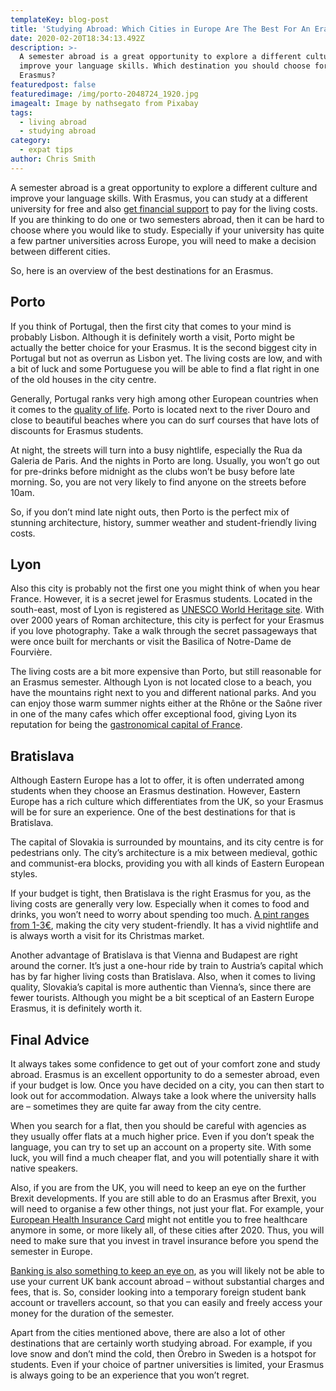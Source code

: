 ```yaml
---
templateKey: blog-post
title: 'Studying Abroad: Which Cities in Europe Are The Best For An Erasmus?'
date: 2020-02-20T18:34:13.492Z
description: >-
  A semester abroad is a great opportunity to explore a different culture and
  improve your language skills. Which destination you should choose for your
  Erasmus?
featuredpost: false
featuredimage: /img/porto-2048724_1920.jpg
imagealt: Image by nathsegato from Pixabay
tags:
  - living abroad
  - studying abroad
category:
  - expat tips
author: Chris Smith
---
```

A semester abroad is a great opportunity to explore a different culture and improve your language skills. With Erasmus, you can study at a different university for free and also [get financial support](https://www.erasmusplus.org.uk/study-abroad) to pay for the living costs. If you are thinking to do one or two semesters abroad, then it can be hard to choose where you would like to study. Especially if your university has quite a few partner universities across Europe, you will need to make a decision between different cities.

So, here is an overview of the best destinations for an Erasmus.

## Porto

If you think of Portugal, then the first city that comes to your mind is probably Lisbon. Although it is definitely worth a visit, Porto might be actually the better choice for your Erasmus. It is the second biggest city in Portugal but not as overrun as Lisbon yet. The living costs are low, and with a bit of luck and some Portuguese you will be able to find a flat right in one of the old houses in the city centre. 

Generally, Portugal ranks very high among other European countries when it comes to the [quality of life](https://www.thexpatmagazine.com/blog/2019-11-20-does-the-cost-o-living-always-match-with-the-quality-of-life/). Porto is located next to the river Douro and close to beautiful beaches where you can do surf courses that have lots of discounts for Erasmus students.

At night, the streets will turn into a busy nightlife, especially the Rua da Galeria de Paris. And the nights in Porto are long. Usually, you won’t go out for pre-drinks before midnight as the clubs won’t be busy before late morning. So, you are not very likely to find anyone on the streets before 10am. 

So, if you don’t mind late night outs, then Porto is the perfect mix of stunning architecture, history, summer weather and student-friendly living costs. 

## Lyon

Also this city is probably not the first one you might think of when you hear France. However, it is a secret jewel for Erasmus students. Located in the south-east, most of Lyon is registered as [UNESCO World Heritage site](https://whc.unesco.org/en/list/872/). With over 2000 years of Roman architecture, this city is perfect for your Erasmus if you love photography. Take a walk through the secret passageways that were once built for merchants or visit the Basilica of Notre-Dame de Fourvière.

The living costs are a bit more expensive than Porto, but still reasonable for an Erasmus semester. Although Lyon is not located close to a beach, you have the mountains right next to you and different national parks. And you can enjoy those warm summer nights either at the Rhône or the Saône river in one of the many cafes which offer exceptional food, giving Lyon its reputation for being the [gastronomical capital of France](https://www.frommers.com/slideshows/848112-12-reasons-why-lyon-is-one-of-france-s-most-underrated-cities). 

## Bratislava

Although Eastern Europe has a lot to offer, it is often underrated among students when they choose an Erasmus destination. However, Eastern Europe has a rich culture which differentiates from the UK, so your Erasmus will be for sure an experience. One of the best destinations for that is Bratislava.

The capital of Slovakia is surrounded by mountains, and its city centre is for pedestrians only. The city’s architecture is a mix between medieval, gothic and communist-era blocks, providing you with all kinds of Eastern European styles. 

If your budget is tight, then Bratislava is the right Erasmus for you, as the living costs are generally very low. Especially when it comes to food and drinks, you won’t need to worry about spending too much. [A pint ranges from 1-3€](https://www.welcometobratislava.eu/frequently-asked-questions/), making the city very student-friendly. It has a vivid nightlife and is always worth a visit for its Christmas market. 

Another advantage of Bratislava is that Vienna and Budapest are right around the corner. It’s just a one-hour ride by train to Austria’s capital which has by far higher living costs than Bratislava. Also, when it comes to living quality, Slovakia’s capital is more authentic than Vienna’s, since there are fewer tourists. Although you might be a bit sceptical of an Eastern Europe Erasmus, it is definitely worth it. 

## Final Advice

It always takes some confidence to get out of your comfort zone and study abroad. Erasmus is an excellent opportunity to do a semester abroad, even if your budget is low. Once you have decided on a city, you can then start to look out for accommodation. Always take a look where the university halls are – sometimes they are quite far away from the city centre.

When you search for a flat, then you should be careful with agencies as they usually offer flats at a much higher price. Even if you don’t speak the language, you can try to set up an account on a property site. With some luck, you will find a much cheaper flat, and you will potentially share it with native speakers.

Also, if you are from the UK, you will need to keep an eye on the further Brexit developments. If you are still able to do an Erasmus after Brexit, you will need to organise a few other things, not just your flat. For example, your [European Health Insurance Card](https://www.axa.co.uk/travel-insurance/tips-and-guides/european-health-insurance-card-guide/) might not entitle you to free healthcare anymore in some, or more likely all, of these cities after 2020. Thus, you will need to make sure that you invest in travel insurance before you spend the semester in Europe.

[Banking is also something to keep an eye on](http://thestudyabroadblog.com/saving-money-studying-abroad-banking/), as you will likely not be able to use your current UK bank account abroad – without substantial charges and fees, that is. So, consider looking into a temporary foreign student bank account or travellers account, so that you can easily and freely access your money for the duration of the semester.

Apart from the cities mentioned above, there are also a lot of other destinations that are certainly worth studying abroad. For example, if you love snow and don’t mind the cold, then Örebro in Sweden is a hotspot for students. Even if your choice of partner universities is limited, your Erasmus is always going to be an experience that you won’t regret.
